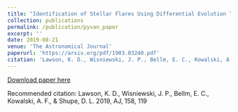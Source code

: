 ```yaml
---
title: "Identification of Stellar Flares Using Differential Evolution Template Optimization"
collection: publications
permalink: /publication/pyvan_paper
excerpt: ''
date: 2019-08-21
venue: 'The Astronomical Journal'
paperurl: 'https://arxiv.org/pdf/1903.03240.pdf'
citation: 'Lawson, K. D., Wisniewski, J. P., Bellm, E. C., Kowalski, A. F., \& Shupe, D. L. 2019, AJ, 158, 119'
---
```

[Download paper here](https://arxiv.org/pdf/1903.03240.pdf)

Recommended citation: Lawson, K. D., Wisniewski, J. P., Bellm, E. C., Kowalski, A. F., & Shupe, D. L. 2019, AJ, 158, 119
